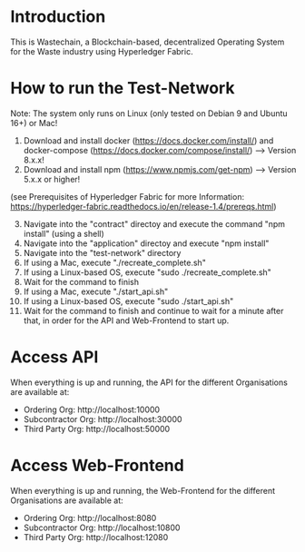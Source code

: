 # Introduction 
This is Wastechain, a Blockchain-based, decentralized Operating System for the Waste industry using Hyperledger Fabric. 

# How to run the Test-Network
Note: The system only runs on Linux (only tested on Debian 9 and Ubuntu 16+) or Mac!

1. Download and install docker (https://docs.docker.com/install/) and docker-compose (https://docs.docker.com/compose/install/) --> Version 8.x.x!
2. Download and install npm (https://www.npmjs.com/get-npm) --> Version 5.x.x or higher!

(see Prerequisites of Hyperledger Fabric for more Information: https://hyperledger-fabric.readthedocs.io/en/release-1.4/prereqs.html)

3. Navigate into the "contract" directoy and execute the command "npm install" (using a shell)
4. Navigate into the "application" directoy and execute "npm install"
5. Navigate into the "test-network" directory
6. If using a Mac, execute "./recreate_complete.sh"
7. If using a Linux-based OS, execute "sudo ./recreate_complete.sh"
8. Wait for the command to finish
6. If using a Mac, execute "./start_api.sh"
7. If using a Linux-based OS, execute "sudo ./start_api.sh"
8. Wait for the command to finish and continue to wait for a minute after that, in order for the API and Web-Frontend to start up.

# Access API
When everything is up and running, the API for the different Organisations are available at:
- Ordering Org: http://localhost:10000
- Subcontractor Org: http://localhost:30000
- Third Party Org: http://localhost:50000

# Access Web-Frontend
When everything is up and running, the Web-Frontend for the different Organisations are available at:
- Ordering Org: http://localhost:8080
- Subcontractor Org: http://localhost:10800
- Third Party Org: http://localhost:12080

